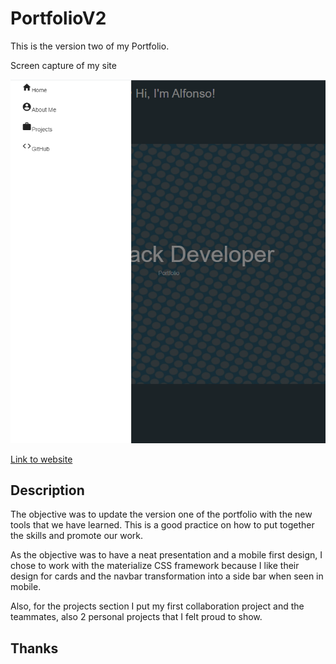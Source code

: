# PortfolioV2
This is the version two of my Portfolio. 

Screen capture of my site

![Screen capture](./assets/images/PortfolioV2-ScreenCapture.png)

[Link to website](https://00anp.github.io/PortfolioV2/)


## Description
The objective was to update the version one of the portfolio with the new tools that we have learned. This is a good practice on how to put together the skills and promote our work.

As the objective was to have a neat presentation and a mobile first design, I chose to work with the materialize CSS framework because I like their design for cards and the navbar transformation into a side bar when seen in mobile.

Also, for the projects section I put my first collaboration project and the teammates, also 2 personal projects that I felt proud to show.

## Thanks
